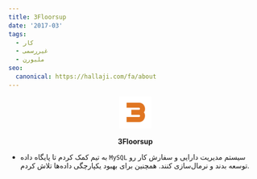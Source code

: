 ```yaml
---
title: 3Floorsup
date: '2017-03'
tags:
  - کار
  - غیررسمی
  - ملبورن
seo:
  canonical: https://hallaji.com/fa/about
---
```

<p align='center'>
  <img src='/stories/3floorsup/3floorsup.png' height='64' />
</p>
<p align='center'>
  <b>3Floorsup</b>
</p>

* به تیم کمک کردم تا پایگاه داده `MySQL` سیستم مدیریت دارایی و سفارش کار رو توسعه بدند و نرمال‌سازی کنند. همچنین برای بهبود
یکپارچگی داده‌ها تلاش کردم.
